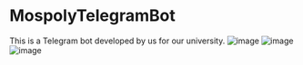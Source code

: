 # MospolyTelegramBot
 This is a Telegram bot developed by us for our university.
![image](https://user-images.githubusercontent.com/104797558/232169527-01dfa2ee-5656-43ab-ae72-387c8d729044.png)
![image](https://user-images.githubusercontent.com/104797558/232169561-ac472014-0a06-46f1-91c2-e483ad4ed964.png)
![image](https://user-images.githubusercontent.com/104797558/232169571-5e41a1d2-284c-4983-989a-6c5d7fc50aee.png)
